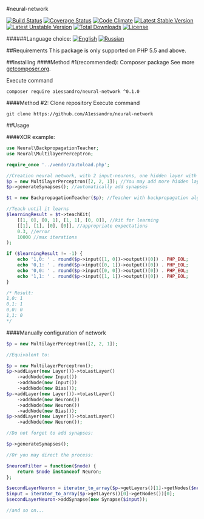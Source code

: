 #neural-network

[![Build Status](https://travis-ci.org/A1essandro/neural-network.svg?branch=master)](https://travis-ci.org/A1essandro/neural-network)
[![Coverage Status](https://coveralls.io/repos/github/A1essandro/neural-network/badge.svg?branch=master)](https://coveralls.io/github/A1essandro/neural-network?branch=master)
[![Code Climate](https://codeclimate.com/github/A1essandro/neural-network/badges/gpa.svg)](https://codeclimate.com/github/A1essandro/neural-network)
[![Latest Stable Version](https://poser.pugx.org/a1essandro/neural-network/v/stable)](https://packagist.org/packages/a1essandro/neural-network) 
[![Latest Unstable Version](https://poser.pugx.org/a1essandro/neural-network/v/unstable)](https://packagist.org/packages/a1essandro/neural-network)
[![Total Downloads](https://poser.pugx.org/a1essandro/neural-network/downloads)](https://packagist.org/packages/a1essandro/neural-network)
[![License](https://poser.pugx.org/a1essandro/neural-network/license)](https://packagist.org/packages/a1essandro/neural-network)

######Language choice:
[![English](https://img.shields.io/:readme-EN-336699.svg)](https://github.com/A1essandro/neural-network/blob/master/README.md)
[![Russian](https://img.shields.io/:readme-RU-cc3300.svg)](https://github.com/A1essandro/neural-network/blob/master/README.ru.md)

##Requirements
This package is only supported on PHP 5.5 and above.

##Installing
####Method #1(recommended): Composer package
See more [getcomposer.org](http://getcomposer.org).

Execute command 
```
composer require a1essandro/neural-network ^0.1.0
```

####Method #2: Clone repository
Execute command 
```
git clone https://github.com/A1essandro/neural-network
```

##Usage

####XOR example:

```php
use Neural\BackpropagationTeacher;
use Neural\MultilayerPerceptron;

require_once '../vendor/autoload.php';

//Creation neural network, with 2 input-neurons, one hidden layer with 2 neurons and one output neuron:
$p = new MultilayerPerceptron([2, 2, 1]); //You may add more hidden layers or neurons to layers: [2, 3, 2, 1]
$p->generateSynapses(); //automatically add synapses

$t = new BackpropagationTeacher($p); //Teacher with backpropagation algorithm

//Teach until it learns
$learningResult = $t->teachKit(
    [[1, 0], [0, 1], [1, 1], [0, 0]], //kit for learning
    [[1], [1], [0], [0]], //appropriate expectations 
    0.3, //error
    10000 //max iterations
);

if ($learningResult != -1) {
    echo '1,0: ' . round($p->input([1, 0])->output()[0]) . PHP_EOL;
    echo '0,1: ' . round($p->input([0, 1])->output()[0]) . PHP_EOL;
    echo '0,0: ' . round($p->input([0, 0])->output()[0]) . PHP_EOL;
    echo '1,1: ' . round($p->input([1, 1])->output()[0]) . PHP_EOL;
}

/* Result:
1,0: 1
0,1: 1
0,0: 0
1,1: 0
*/
```

####Manually configuration of network

```php
$p = new MultilayerPerceptron([2, 2, 1]);

//Equivalent to:

$p = new MultilayerPerceptron();
$p->addLayer(new Layer())->toLastLayer()
    ->addNode(new Input())
    ->addNode(new Input())
    ->addNode(new Bias());
$p->addLayer(new Layer())->toLastLayer()
    ->addNode(new Neuron())
    ->addNode(new Neuron())
    ->addNode(new Bias());
$p->addLayer(new Layer())->toLastLayer()
    ->addNode(new Neuron());

//Do not forget to add synapses:

$p->generateSynapses();

//Or you may direct the process:

$neuronFilter = function($node) {
    return $node instanceof Neuron;
};

$secondLayerNeuron = iterator_to_array($p->getLayers()[1]->getNodes($neuronFilter))[0];
$input = iterator_to_array($p->getLayers()[0]->getNodes())[0];
$secondLayerNeuron->addSynapse(new Synapse($input));

//and so on...
```